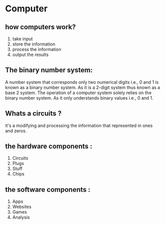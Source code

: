 # Computer
## how computers work? 
1. take input
2. store the information
3. process the information
4. output the results

## The binary number system:
 A number system that corresponds only two numerical digits i.e., 0 and 1 is known as a binary number system. As it is a 2-digit system thus known as a base 2 system. The operation of a computer system solely relies on the binary number system. As it only understands binary values i.e., 0 and 1.
## Whats a circuits ?  
it's a modifying and processing the information that represented in ones and zeros.

## the hardware components :
1. Circuits
2. Plugs 
3. Stuff
4. Chips

## the software components :
1. Apps 
2. Websites
3. Games
4. Analysis
